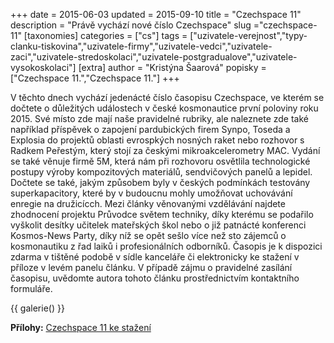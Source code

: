 +++
date = 2015-06-03
updated = 2015-09-10
title = "Czechspace 11"
description = "Právě vychází nové číslo Czechspace"
slug ="czechspace-11"
[taxonomies]
categories = ["cs"]
tags = ["uzivatele-verejnost","typy-clanku-tiskovina","uzivatele-firmy","uzivatele-vedci","uzivatele-zaci","uzivatele-stredoskolaci","uzivatele-postgradualove","uzivatele-vysokoskolaci"]
[extra]
author = "Kristýna Šaarová"
popisky = ["Czechspace 11.","Czechspace 11."]
+++

V těchto dnech vychází jedenácté číslo časopisu Czechspace, ve kterém se dočtete o důležitých událostech v české kosmonautice první poloviny roku 2015. Své místo zde mají naše pravidelné rubriky, ale naleznete zde také například příspěvek o zapojení pardubických firem Synpo, Toseda a Explosia do projektů oblasti evrospkých nosných raket nebo rozhovor s Radkem Peřestým, který stojí za českými mikroakcelerometry MAC. Vydání se také věnuje firmě 5M, která nám při rozhovoru osvětlila technologické postupy výroby kompozitových materiálů, sendvičových panelů a lepidel. Dočtete se také, jakým způsobem byly v českých podmínkách testovány superkapacitory, které by v budoucnu mohly umožňovat uchovávání enregie na družicícch. Mezi články věnovanými vzdělávání najdete zhodnocení projektu Průvodce světem techniky, díky kterému se podařilo vyškolit desítky učitelek mateřských škol nebo o již patnácté konferenci Kosmos-News Party, díky níž se opět sešlo více než sto zájemců o kosmonautiku z řad laiků i profesionálních odborníků. Časopis je k dispozici zdarma v tištěné podobě v sídle kanceláře či elektronicky ke stažení v příloze v levém panelu článku. V případě zájmu o pravidelné zasílání časopisu, uvědomte autora tohoto článku prostřednictvím kontaktního formuláře.

{{ galerie() }}

**Přílohy:**
[Czechspace 11 ke stažení]

[Czechspace 11 ke stažení]: czechspace11_website.pdf
